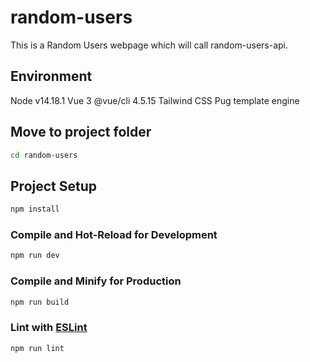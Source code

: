 # random-users

This is a Random Users webpage which will call random-users-api.

## Environment

Node v14.18.1
Vue 3 @vue/cli 4.5.15
Tailwind CSS
Pug template engine

## Move to project folder

```sh
cd random-users
```

## Project Setup

```sh
npm install
```

### Compile and Hot-Reload for Development

```sh
npm run dev
```

### Compile and Minify for Production

```sh
npm run build
```

### Lint with [ESLint](https://eslint.org/)

```sh
npm run lint
```
